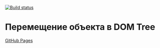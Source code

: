 [![Build status](https://ci.appveyor.com/api/projects/status/snls4uh298spity9?svg=true)](https://ci.appveyor.com/project/Di-sole/2-ahj-dom)
# Перемещение объекта в DOM Tree
[GitHub Pages](https://di-sole.github.io/2-ahj-dom/) 
